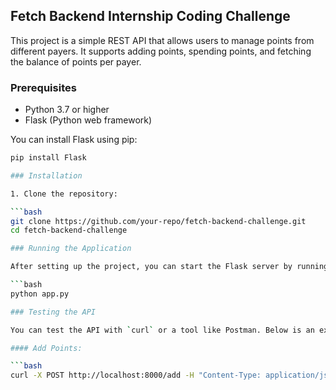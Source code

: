 ## Fetch Backend Internship Coding Challenge

This project is a simple REST API that allows users to manage points from different payers. It supports adding points, spending points, and fetching the balance of points per payer.

### Prerequisites

- Python 3.7 or higher
- Flask (Python web framework)

You can install Flask using pip:

```bash
pip install Flask

### Installation

1. Clone the repository:

```bash
git clone https://github.com/your-repo/fetch-backend-challenge.git
cd fetch-backend-challenge

### Running the Application

After setting up the project, you can start the Flask server by running:

```bash
python app.py

### Testing the API

You can test the API with `curl` or a tool like Postman. Below is an example of a curl command to do a POST request for the add endpoint

#### Add Points:

```bash
curl -X POST http://localhost:8000/add -H "Content-Type: application/json" -d '{"payer": "DANNON", "points": 5000, "timestamp": "2020-11-02T14:00:00Z"}'



